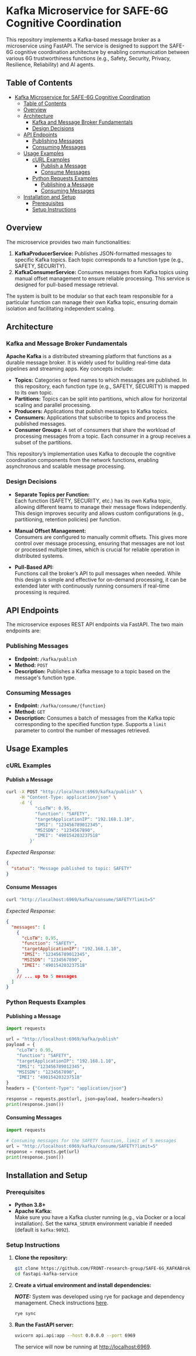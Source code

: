 # Kafka Microservice for SAFE-6G Cognitive Coordination

This repository implements a Kafka-based message broker as a microservice using FastAPI. The service is designed to support the SAFE-6G cognitive coordination architecture by enabling communication between various 6G trustworthiness functions (e.g., Safety, Security, Privacy, Resilience, Reliability) and AI agents.

## Table of Contents

- [Kafka Microservice for SAFE-6G Cognitive Coordination](#kafka-microservice-for-safe-6g-cognitive-coordination)
  - [Table of Contents](#table-of-contents)
  - [Overview](#overview)
  - [Architecture](#architecture)
    - [Kafka and Message Broker Fundamentals](#kafka-and-message-broker-fundamentals)
    - [Design Decisions](#design-decisions)
  - [API Endpoints](#api-endpoints)
    - [Publishing Messages](#publishing-messages)
    - [Consuming Messages](#consuming-messages)
  - [Usage Examples](#usage-examples)
    - [cURL Examples](#curl-examples)
      - [Publish a Message](#publish-a-message)
      - [Consume Messages](#consume-messages)
    - [Python Requests Examples](#python-requests-examples)
      - [Publishing a Message](#publishing-a-message)
      - [Consuming Messages](#consuming-messages-1)
  - [Installation and Setup](#installation-and-setup)
    - [Prerequisites](#prerequisites)
    - [Setup Instructions](#setup-instructions)

## Overview

The microservice provides two main functionalities:

1. **KafkaProducerService:** Publishes JSON-formatted messages to specific Kafka topics. Each topic corresponds to a function type (e.g., SAFETY, SECURITY).
2. **KafkaConsumerService:** Consumes messages from Kafka topics using manual offset management to ensure reliable processing. This service is designed for pull-based message retrieval.

The system is built to be modular so that each team responsible for a particular function can manage their own Kafka topic, ensuring domain isolation and facilitating independent scaling.

## Architecture

### Kafka and Message Broker Fundamentals

**Apache Kafka** is a distributed streaming platform that functions as a durable message broker. It is widely used for building real-time data pipelines and streaming apps. Key concepts include:

- **Topics:** Categories or feed names to which messages are published. In this repository, each function type (e.g., SAFETY, SECURITY) is mapped to its own topic.
- **Partitions:** Topics can be split into partitions, which allow for horizontal scaling and parallel processing.
- **Producers:** Applications that publish messages to Kafka topics.
- **Consumers:** Applications that subscribe to topics and process the published messages.
- **Consumer Groups:** A set of consumers that share the workload of processing messages from a topic. Each consumer in a group receives a subset of the partitions.

This repository’s implementation uses Kafka to decouple the cognitive coordination components from the network functions, enabling asynchronous and scalable message processing.

### Design Decisions

- **Separate Topics per Function:**  
  Each function (SAFETY, SECURITY, etc.) has its own Kafka topic, allowing different teams to manage their message flows independently. This design improves security and allows custom configurations (e.g., partitioning, retention policies) per function.

- **Manual Offset Management:**  
  Consumers are configured to manually commit offsets. This gives more control over message processing, ensuring that messages are not lost or processed multiple times, which is crucial for reliable operation in distributed systems.

- **Pull-Based API:**  
  Functions call the broker’s API to pull messages when needed. While this design is simple and effective for on-demand processing, it can be extended later with continuously running consumers if real-time processing is required.


## API Endpoints

The microservice exposes REST API endpoints via FastAPI. The two main endpoints are:

### Publishing Messages

- **Endpoint:** `/kafka/publish`
- **Method:** `POST`
- **Description:** Publishes a Kafka message to a topic based on the message's function type.

### Consuming Messages

- **Endpoint:** `/kafka/consume/{function}`
- **Method:** `GET`
- **Description:** Consumes a batch of messages from the Kafka topic corresponding to the specified function type. Supports a `limit` parameter to control the number of messages retrieved.

## Usage Examples

### cURL Examples

#### Publish a Message

```bash
curl -X POST "http://localhost:6969/kafka/publish" \
     -H "Content-Type: application/json" \
     -d '{
           "cLoTW": 0.95,
           "function": "SAFETY",
           "targetApplicationIP": "192.168.1.10",
           "IMSI": "123456789012345",
           "MSISDN": "1234567890",
           "IMEI": "490154203237518"
         }'
```

*Expected Response:*

```json
{
  "status": "Message published to topic: SAFETY"
}
```

#### Consume Messages

```bash
curl "http://localhost:6969/kafka/consume/SAFETY?limit=5"
```

*Expected Response:*

```json
{
  "messages": [
    {
      "cLoTW": 0.95,
      "function": "SAFETY",
      "targetApplicationIP": "192.168.1.10",
      "IMSI": "123456789012345",
      "MSISDN": "1234567890",
      "IMEI": "490154203237518"
    }
    // ... up to 5 messages
  ]
}
```

### Python Requests Examples

#### Publishing a Message

```python
import requests

url = "http://localhost:6969/kafka/publish"
payload = {
    "cLoTW": 0.95,
    "function": "SAFETY",
    "targetApplicationIP": "192.168.1.10",
    "IMSI": "123456789012345",
    "MSISDN": "1234567890",
    "IMEI": "490154203237518"
}
headers = {"Content-Type": "application/json"}

response = requests.post(url, json=payload, headers=headers)
print(response.json())
```

#### Consuming Messages

```python
import requests

# Consuming messages for the SAFETY function, limit of 5 messages
url = "http://localhost:6969/kafka/consume/SAFETY?limit=5"
response = requests.get(url)
print(response.json())
```

## Installation and Setup

### Prerequisites

- **Python 3.8+**
- **Apache Kafka:**  
  Make sure you have a Kafka cluster running (e.g., via Docker or a local installation). Set the `KAFKA_SERVER` environment variable if needed (default is `kafka:9092`).

### Setup Instructions

1. **Clone the repository:**

   ```bash
   git clone https://github.com/FRONT-research-group/SAFE-6G_KAFKABroker
   cd fastapi-kafka-service
   ```

2. **Create a virtual environment and install dependencies:**

    **_NOTE:_**  System was developed using rye for package and dependency management. Check instructions [here](https://rye.astral.sh/).


   ```bash
   rye sync
   ```

3. **Run the FastAPI server:**

   ```bash
   uvicorn api.api:app --host 0.0.0.0 --port 6969
   ```

   The service will now be running at [http://localhost:6969](http://localhost:6969).